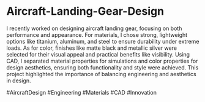 # Aircraft-Landing-Gear-Design
I recently worked on designing aircraft landing gear, focusing on both performance and appearance. For materials, I chose strong, lightweight options like titanium, aluminum, and steel to ensure durability under extreme loads. As for color, finishes like matte black and metallic silver were selected for their visual appeal and practical benefits like visibility. Using CAD, I separated material properties for simulations and color properties for design aesthetics, ensuring both functionality and style were achieved. This project highlighted the importance of balancing engineering and aesthetics in design.

#AircraftDesign #Engineering #Materials #CAD #Innovation
